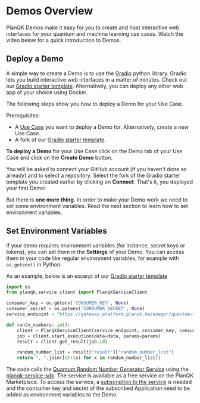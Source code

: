# Demos Overview

PlanQK Demos make it easy for you to create and host interactive web interfaces for your quantum and machine learning use cases.
Watch the video below for a quick introduction to Demos.

<LoomVideo url="https://www.loom.com/embed/8b14e95a332547c0a78c07841af3c9d0?sid=075f2fe0-983d-44b3-87c3-5f9427f69946"/>

## Deploy a Demo

A simple way to create a Demo is to use the [Gradio](https://www.gradio.app/) python library.
Gradio lets you build interactive web interfaces in a matter of minutes.
Check out our [Gradio starter template](https://github.com/Anaqor/gradio-example).
Alternatively, you can deploy any other web app of your choice using Docker.



The following steps show you how to deploy a Demo for your Use Case.

Prerequisites:

- A [Use Case](https://platform.planqk.de/use-cases) you want to deploy a Demo for. Alternatively, create a new Use Case.
- A fork of our [Gradio starter template](https://github.com/Anaqor/gradio-example).

**To deploy a Demo** for your Use Case click on the Demo tab of your Use Case and click on the **Create Demo** button.

<ImageShadow :src="$withBase('/images/demos/create-a-demo.png')"></ImageShadow>

You will be asked to connect your GitHub account (if you haven't done so already) and to select a repository.
Select the fork of the Gradio starter template you created earlier by clicking on **Connect**.
That's it, you deployed your first Demo!

But there is **one more thing**. In order to make your Demo work we need to set some environment variables.
Read the next section to learn how to set environment variables.

## Set Environment Variables
If your demo requires environment variables (for instance, secret keys or tokens), you can set them in the **Settings** of your Demo.
You can access them in your code like regular environment variables, for example with ```os.getenv()``` in Python.

As an example, below is an excerpt of our [Gradio starter template](https://github.com/Anaqor/gradio-example)

```python
import os
from planqk.service.client import PlanqkServiceClient

consumer_key = os.getenv('CONSUMER_KEY', None)
consumer_secret = os.getenv('CONSUMER_SECRET', None)
service_endpoint = "https://gateway.platform.planqk.de/anaqor/quantum-random-number-generator/1.0.0"

def run(n_numbers: int):
    client = PlanqkServiceClient(service_endpoint, consumer_key, consumer_secret)
    job = client.start_execution(data=data, params=params)
    result = client.get_result(job.id)

    random_number_list = result["result"]["random_number_list"]
    return ", ".join([str(x) for x in random_number_list])
```

The code calls the [Quantum Random Number Generator Service](https://platform.planqk.de/marketplace/apis/88b46e18-3d5f-4674-ba04-0d3416c0decd) using the [planqk-service-sdk](https://pypi.org/project/planqk-service-sdk/1.0.1/).
The service is available as a free service on the PlanQK Marketplace.
To access the service, a [subscription to the service](https://docs.platform.planqk.de/using-a-service.html#subscribe-to-a-planqk-service-published-on-the-planqk-marketplace) is needed and the consumer key and secret of the subscribed Application need to be added as environment variables to the Demo.


<ImageShadow :src="$withBase('/images/demos/environment-variables.png')"></ImageShadow>
